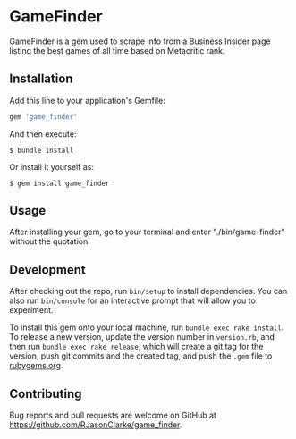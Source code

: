 # GameFinder

GameFinder is a gem used to scrape info from a Business Insider page listing the best games of all time based on Metacritic rank.

## Installation

Add this line to your application's Gemfile:

```ruby
gem 'game_finder'
```

And then execute:

    $ bundle install

Or install it yourself as:

    $ gem install game_finder

## Usage

After installing your gem, go to your terminal and enter "./bin/game-finder" without the quotation.

## Development

After checking out the repo, run `bin/setup` to install dependencies. You can also run `bin/console` for an interactive prompt that will allow you to experiment.

To install this gem onto your local machine, run `bundle exec rake install`. To release a new version, update the version number in `version.rb`, and then run `bundle exec rake release`, which will create a git tag for the version, push git commits and the created tag, and push the `.gem` file to [rubygems.org](https://rubygems.org).

## Contributing

Bug reports and pull requests are welcome on GitHub at https://github.com/RJasonClarke/game_finder.
